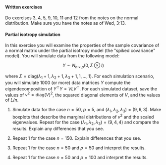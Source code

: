 #### Written exercises 
Do  exercises 3, 4, 5, 9, 10, 11 and 12 from the 
notes on the normal distribution. Make sure you have the notes as of Wed, 3:13. 


#### Partial isotropy simulation

In this exercise you will examine the properties of the 
sample covariance of a normal matrix under the partial 
isotropy model (the "spiked covariance" model). You will 
simulate data from the following model: 

$$ 
Y \sim N_{n\times p} (0 , \Sigma\otimes I)
$$

where $\Sigma = \text{diag}( \lambda_1 + 1,\lambda_2 +1 , \lambda_3+1,1,\ldots,1)$. 
For each simulation scenario, you will simulate 1000 (or more) 
data matrices $Y$ compute the eigendecomposition of $Y^\top Y= V L V^\top$. 
For each simulated dataset, save the values of $v^2= \text{diag}(V)^2$, the squared diagonal 
elements of $V$, and the values of $L/n$. 

1. Simulate data for the case $n=50$, $p=5$, and $(\lambda_1,\lambda_2,\lambda_3)=(9,6,3)$.
   Make boxplots that describe the marginal distributions of $v^2$ and the scaled 
   eigenvalues.
   Repeat for the case $(\lambda_1,\lambda_2,\lambda_3)=(9,4,4)$ and compare the results. 
   Explain any differences that you see. 

2. Repeat 1 for the case $n=150$. Explain differences that you see. 

3. Repeat 1 for the case $n=50$ and $p=50$ and interpret the results.  

4. Repeat 1 for the case $n=50$ and $p=100$ and interpret the results. 

